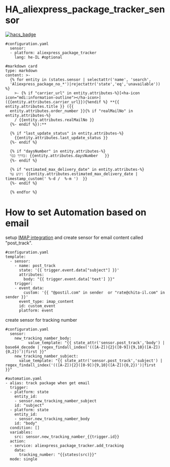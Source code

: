 # HA_aliexpress_package_tracker_sensor
[![hacs_badge](https://img.shields.io/badge/HACS-Custom-41BDF5.svg?style=for-the-badge)](https://github.com/hacs/integration)




```
#configuration.yaml
  sensor:
  - platform: aliexpress_package_tracker
    lang: he-IL #optional
 ```
```
#markdown card
type: markdown
content: >-
  {% for entity in (states.sensor | selectattr('name', 'search',
  'Aliexpress_package_no_*')|rejectattr('state','eq','unavailable')) %}
    >- {% if "carrier_url" in entity.attributes-%}[<ha-icon icon="mdi:information-outline"></ha-icon>]({{entity.attributes.carrier_url}}){%endif %} **{{ entity.attributes.title }} ({{
  entity.attributes.order_number }}{% if "realMailNo" in entity.attributes-%}
    / {{entity.attributes.realMailNo }}
  {%- endif %}):**
  
  {% if "last_update_status" in entity.attributes-%}
    {{entity.attributes.last_update_status }}
  {%- endif %}
  
  {% if "daysNumber" in entity.attributes-%}  
  בדרך כבר: {{entity.attributes.daysNumber   }}  
  {%- endif %}

  {% if "estimated_max_delivery_date" in entity.attributes-%}  
  יגיע עד: {{entity.attributes.estimated_max_delivery_date | timestamp_custom(' %-d /  %-m ')  }}  
  {%- endif %}
  
  {% endfor %}

 ```

# How to set Automation based on email
setup [IMAP integration](https://www.home-assistant.io/integrations/imap/) 
and create sensor for email content called "post_track". 
```
#configuration.yaml
template:
  - sensor:
    - name: post_track
      state: '{{ trigger.event.data["subject"] }}'
      attributes:
        body: "{{ trigger.event.data['text'] }}"
    trigger:
    - event_data:
        custom: '{{ "@postil.com" in sender  or "rate@chita-il.com" in sender }}'
      event_type: imap_content
      id: custom_event
      platform: event
```

create sensor for tracking number
```
#configuration.yaml
  sensor:
    new_tracking_namber_body:
          value_template: "{{ state_attr('sensor.post_track','body') | base64_decode | regex_findall_index('(([A-Z]){2}([0-9]){9,10}([A-Z]){0,2})')|first }}"
    new_tracking_namber_subject:
      value_template: "{{ state_attr('sensor.post_track','subject') | regex_findall_index('(([A-Z]){2}([0-9]){9,10}([A-Z]){0,2})')|first  }}"
```
```
#automation.yaml
- alias: track package when get email
  trigger:
  - platform: state
    entity_id:
    - sensor.new_tracking_namber_subject
    id: "subject"
  - platform: state
    entity_id:
    - sensor.new_tracking_namber_body
    id: "body"
  condition: []
  variables:
    src: sensor.new_tracking_namber_{{trigger.id}}
  action: 
  - service: aliexpress_package_tracker.add_tracking
    data:  
      tracking_number: "{{states(src)}}"
  mode: single   
```

